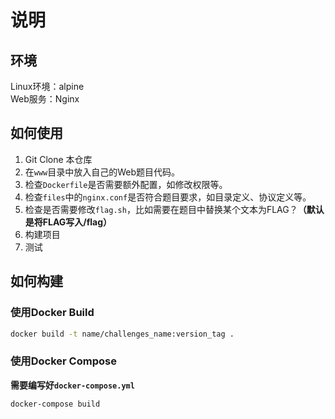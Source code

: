 # 说明
## 环境
Linux环境：alpine\
Web服务：Nginx

## 如何使用
1. Git Clone 本仓库
2. 在`www`目录中放入自己的Web题目代码。
3. 检查`Dockerfile`是否需要额外配置，如修改权限等。
4. 检查`files`中的`nginx.conf`是否符合题目要求，如目录定义、协议定义等。
5. 检查是否需要修改`flag.sh`，比如需要在题目中替换某个文本为FLAG？**（默认是将FLAG写入/flag）**
6. 构建项目
7. 测试

## 如何构建

### 使用Docker Build
```bash
docker build -t name/challenges_name:version_tag .
```

### 使用Docker Compose
**需要编写好`docker-compose.yml`**
```bash
docker-compose build
```